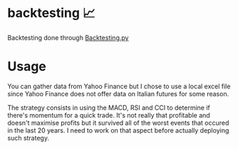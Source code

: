 # backtesting 📈

Backtesting done through [Backtesting.py](https://github.com/kernc/backtesting.py)

# Usage

You can gather data from Yahoo Finance but I chose to use a local excel file since Yahoo Finance does not offer data on Italian futures for some reason.

The strategy consists in using the MACD, RSI and CCI to determine if there's momentum for a quick trade. It's not really that profitable and doesn't maximise profits but it survived all of the worst events that occured in the last 20 years. I need to work on that aspect before actually deploying such strategy.